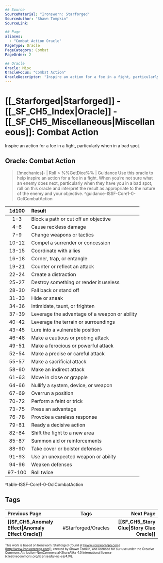 ```yaml
---
## Source
SourceMaterial: "Ironsworn: Starforged"
SourceAuthor: "Shawn Tompkin"
SourceLink: 

## Page
aliases:
  - "Combat Action Oracle"
PageType: Oracle
PageCategory: Combat
PageOrder: 2

## Oracle
Oracle: Misc
OracleFocus: "Combat Action"
OracleDescriptor: "Inspire an action for a foe in a fight, particularly when in a bad spot."
---
```

# [[_Starforged|Starforged]] - [[_SF_CH5_Index|Oracle]] - [[_SF_CH5_Miscellaneous|Miscellaneous]]: Combat Action
Inspire an action for a foe in a fight, particularly when in a bad spot.

## Oracle: Combat Action
> [!mechanics]- | Roll > %%GetDice%% | Guidance
> Use this oracle to help inspire an action for a foe in a fight. When you’re not sure what an enemy does next, particularly when they have you in a bad spot, roll on this oracle and interpret the result as appropriate to the nature of the enemy and your objective. ^guidance-ISSF-Core1-0-OclCombatAction

| 1d100 | Result |
|:---:|:--- |
| 1-3 | Block a path or cut off an objective |
| 4-6 | Cause reckless damage |
| 7-9 | Change weapons or tactics |
| 10-12 | Compel a surrender or concession |
| 13-15 | Coordinate with allies |
| 16-18 | Corner, trap, or entangle |
| 19-21 | Counter or reflect an attack |
| 22-24 | Create a distraction |
| 25-27 | Destroy something or render it useless |
| 28-30 | Fall back or stand off |
| 31-33 | Hide or sneak |
| 34-36 | Intimidate, taunt, or frighten |
| 37-39 | Leverage the advantage of a weapon or ability |
| 40-42 | Leverage the terrain or surroundings |
| 43-45 | Lure into a vulnerable position |
| 46-48 | Make a cautious or probing attack |
| 49-51 | Make a ferocious or powerful attack |
| 52-54 | Make a precise or careful attack |
| 55-57 | Make a sacrificial attack |
| 58-60 | Make an indirect attack |
| 61-63 | Move in close or grapple |
| 64-66 | Nullify a system, device, or weapon |
| 67-69 | Overrun a position |
| 70-72 | Perform a feint or trick |
| 73-75 | Press an advantage |
| 76-78 | Provoke a careless response |
| 79-81 | Ready a decisive action |
| 82-84 | Shift the fight to a new area |
| 85-87 | Summon aid or reinforcements |
| 88-90 | Take cover or bolster defenses |
| 91-93 | Use an unexpected weapon or ability |
| 94-96 | Weaken defenses |
| 97-100 | Roll twice |
^table-ISSF-Core1-0-OclCombatAction

## Tags
| Previous Page | Tags | Next Page |
|:--- |:---:| ---:|
| **[[SF_CH5_Anomaly Effect\|Anomaly Effect Oracle]]** | #Starforged/Oracles | **[[SF_CH5_Story Clue\|Story Clue Oracle]]** |

<font size=-2>This work is based on Ironsworn: Starforged (found at [www.ironswornrpg.com](http://www.ironswornrpg.com)), created by Shawn Tomkin, and licensed for our use under the Creative Commons Attribution-NonCommercial-ShareAlike 4.0 International license  (creativecommons.org/licenses/by-nc-sa/4.0/).</font>